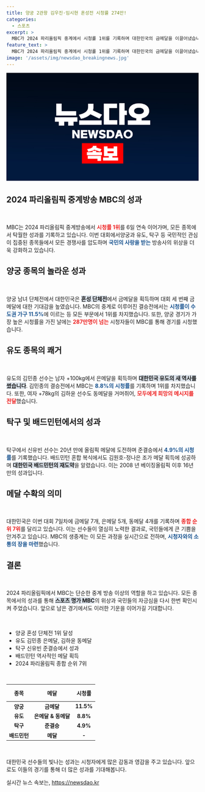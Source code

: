 ```yaml
---
title: 양궁 2관왕 김우진·임시현 혼성전 시청률 274만!
categories:
  - 스포츠
excerpt: >
  MBC가 2024 파리올림픽 중계에서 시청률 1위를 기록하며 대한민국의 금메달을 이끌어냈습니다! 양궁, 유도, 탁구에서 모두 석권한 MBC의 중계, 그리고 김우진과 임시현의 금메달처럼 감동적인 순간들을 놓치지 마세요!
feature_text: >
  MBC가 2024 파리올림픽 중계에서 시청률 1위를 기록하며 대한민국의 금메달을 이끌어냈습니다! 양궁, 유도, 탁구에서 모두 석권한 MBC의 중계, 그리고 김우진과 임시현의 금메달처럼 감동적인 순간들을 놓치지 마세요!
image: '/assets/img/newsdao_breakingnews.jpg'
---
```


<p><img src="/assets/img/newsdao_breakingnews.jpg" alt="pcversion 속보" /></p>

<h2 data-ke-size="size26">2024 파리올림픽 중계방송 MBC의 성과</h2>

<p data-ke-size="size16">&nbsp;</p>

<p>MBC는 2024 파리올림픽 중계방송에서 <b><span style="color: #ee2323;">시청률 1위</span></b>를 6일 연속 이어가며, 모든 종목에서 탁월한 성과를 기록하고 있습니다. 이번 대회에서양궁과 유도, 탁구 등 국민적인 관심이 집중된 종목들에서 모든 경쟁사를 압도하며 <b><span style="color: #1a5490;">국민의 사랑을 받는</span></b> 방송사의 위상을 더욱 강화하고 있습니다.</p>

<h2 data-ke-size="size26">양궁 종목의 놀라운 성과</h2>

<p data-ke-size="size16">&nbsp;</p>

<p>양궁 남녀 단체전에서 대한민국은 <b><span style="background-color: #21538527;">혼성 단체전</span></b>에서 금메달을 획득하며 대회 세 번째 금메달에 대한 기대감을 높였습니다. MBC의 중계로 이루어진 결승전에서는 <b><span style="color: #1a5490;">시청률이 수도권 가구 11.5%</span></b>에 이르는 등 모든 부문에서 1위를 차지했습니다. 또한, 양궁 경기가 가장 높은 시청률을 가진 날에는 <b><span style="color: #ee2323;">287만명이 넘는</span></b> 시청자들이 MBC를 통해 경기를 시청했습니다.</p>

<h2 data-ke-size="size26">유도 종목의 쾌거</h2>

<p data-ke-size="size16">&nbsp;</p>

<p>유도의 김민종 선수는 남자 +100kg에서 은메달을 획득하며 <b><span style="background-color: #21538527;">대한민국 유도의 새 역사를 썼습니다</span></b>. 김민종의 결승전에서 MBC는 <b><span style="color: #1a5490;">8.8%의 시청률</span></b>를 기록하며 1위를 차지했습니다. 또한, 여자 +78kg의 김하윤 선수도 동메달을 거머쥐어, <b><span style="color: #ee2323;">모두에게 희망의 메시지를 전달</span></b>했습니다.</p>

<h2 data-ke-size="size26">탁구 및 배드민턴에서의 성과</h2>

<p data-ke-size="size16">&nbsp;</p>

<p>탁구에서 신유빈 선수는 20년 만에 올림픽 메달에 도전하며 준결승에서 <b><span style="color: #1a5490;">4.9%의 시청률</span></b>를 기록했습니다. 배드민턴 혼합 복식에서도 김원호-정나은 조가 메달 획득에 성공하며 <b><span style="background-color: #21538527;">대한민국 배드민턴의 재도약</span></b>을 알렸습니다. 이는 2008 년 베이징올림픽 이후 16년 만의 성과입니다.</p>

<h2 data-ke-size="size26">메달 수확의 의미</h2>

<p data-ke-size="size16">&nbsp;</p>

<p>대한민국은 이번 대회 7일차에 금메달 7개, 은메달 5개, 동메달 4개를 기록하며 <b><span style="color: #ee2323;">종합 순위 7위</span></b>를 달리고 있습니다. 이는 선수들이 열심히 노력한 결과로, 국민들에게 큰 기쁨을 안겨주고 있습니다. MBC의 생중계는 이 모든 과정을 실시간으로 전하며, <b><span style="color: #1a5490;">시청자와의 소통의 장을 마련</span></b>했습니다.</p>

<h2 data-ke-size="size26">결론</h2>

<p data-ke-size="size16">&nbsp;</p>

<p>2024 파리올림픽에서 MBC는 단순한 중계 방송 이상의 역할을 하고 있습니다. 모든 종목에서의 성과를 통해 <b><span style="background-color: #21538527;">스포츠 명가 MBC</span></b>의 위상과 국민들의 자긍심을 다시 한번 확인시켜 주었습니다. 앞으로 남은 경기에서도 이러한 기운을 이어가길 기대합니다. </p>

<p data-ke-size="size16">&nbsp;</p> 

<ul>
    <li>양궁 혼성 단체전 1위 달성</li>
    <li>유도 김민종 은메달, 김하윤 동메달</li>
    <li>탁구 신유빈 준결승에서 성과</li>
    <li>배드민턴 역사적인 메달 획득</li>
    <li>2024 파리올림픽 종합 순위 7위</li>
</ul>

<p data-ke-size="size16">&nbsp;</p>

<table style="width: 100%; border-collapse: collapse;">
    <thead>
        <tr>
            <th style="text-align: center; height: 37px;"><b>종목</b></th>
            <th style="text-align: center; height: 37px;"><b>메달</b></th>
            <th style="text-align: center; height: 37px;"><b>시청률</b></th>
        </tr>
    </thead>
    <tbody>
        <tr>
            <td style="text-align: center; height: 17px;"><b>양궁</b></td>
            <td style="text-align: center; height: 17px;"><b>금메달</b></td>
            <td style="text-align: center; height: 17px;"><b>11.5%</b></td>
        </tr>
        <tr>
            <td style="text-align: center; height: 17px;"><b>유도</b></td>
            <td style="text-align: center; height: 17px;"><b>은메달 & 동메달</b></td>
            <td style="text-align: center; height: 17px;"><b>8.8%</b></td>
        </tr>
        <tr>
            <td style="text-align: center; height: 17px;"><b>탁구</b></td>
            <td style="text-align: center; height: 17px;"><b>준결승</b></td>
            <td style="text-align: center; height: 17px;"><b>4.9%</b></td>
        </tr>
        <tr>
            <td style="text-align: center; height: 17px;"><b>배드민턴</b></td>
            <td style="text-align: center; height: 17px;"><b>메달</b></td>
            <td style="text-align: center; height: 17px;"><b>-</b></td>
        </tr>
    </tbody>
</table>

<p data-ke-size="size16">&nbsp;</p> 

<p>대한민국 선수들의 빛나는 성과는 시청자에게 많은 감동과 영감을 주고 있습니다. 앞으로도 이들의 경기를 통해 더 많은 성과를 기대해봅니다.</p>
실시간 뉴스 속보는, <a href="https://newsdao.kr" rel="dofollow">https://newsdao.kr</a>


